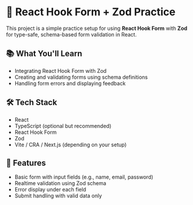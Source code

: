 # 🧪 React Hook Form + Zod Practice

This project is a simple practice setup for using **React Hook Form** with **Zod** for type-safe, schema-based form validation in React.

## 📚 What You'll Learn

- Integrating React Hook Form with Zod
- Creating and validating forms using schema definitions
- Handling form errors and displaying feedback

## 🛠️ Tech Stack

- React
- TypeScript (optional but recommended)
- React Hook Form
- Zod
- Vite / CRA / Next.js (depending on your setup)

## 🧾 Features

- Basic form with input fields (e.g., name, email, password)
- Realtime validation using Zod schema
- Error display under each field
- Submit handling with valid data only
